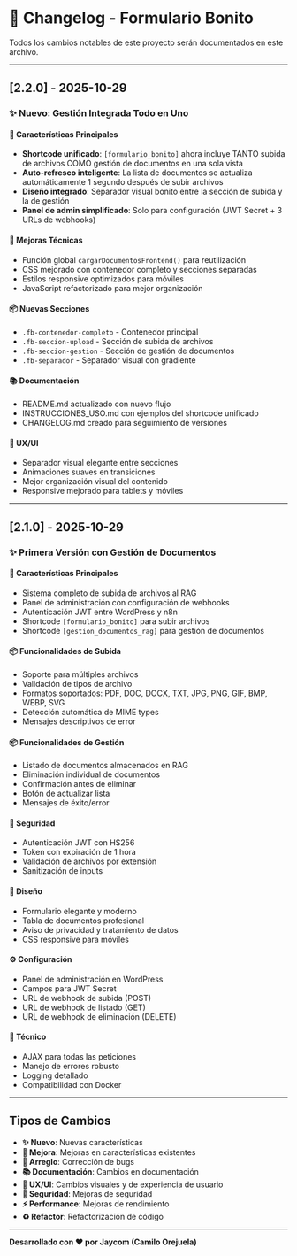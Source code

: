 # 📝 Changelog - Formulario Bonito

Todos los cambios notables de este proyecto serán documentados en este archivo.

---

## [2.2.0] - 2025-10-29

### ✨ Nuevo: Gestión Integrada Todo en Uno

#### 🎯 Características Principales
- **Shortcode unificado**: `[formulario_bonito]` ahora incluye TANTO subida de archivos COMO gestión de documentos en una sola vista
- **Auto-refresco inteligente**: La lista de documentos se actualiza automáticamente 1 segundo después de subir archivos
- **Diseño integrado**: Separador visual bonito entre la sección de subida y la de gestión
- **Panel de admin simplificado**: Solo para configuración (JWT Secret + 3 URLs de webhooks)

#### 🔧 Mejoras Técnicas
- Función global `cargarDocumentosFrontend()` para reutilización
- CSS mejorado con contenedor completo y secciones separadas
- Estilos responsive optimizados para móviles
- JavaScript refactorizado para mejor organización

#### 📦 Nuevas Secciones
- `.fb-contenedor-completo` - Contenedor principal
- `.fb-seccion-upload` - Sección de subida de archivos
- `.fb-seccion-gestion` - Sección de gestión de documentos
- `.fb-separador` - Separador visual con gradiente

#### 📚 Documentación
- README.md actualizado con nuevo flujo
- INSTRUCCIONES_USO.md con ejemplos del shortcode unificado
- CHANGELOG.md creado para seguimiento de versiones

#### 🎨 UX/UI
- Separador visual elegante entre secciones
- Animaciones suaves en transiciones
- Mejor organización visual del contenido
- Responsive mejorado para tablets y móviles

---

## [2.1.0] - 2025-10-29

### ✨ Primera Versión con Gestión de Documentos

#### 🎯 Características Principales
- Sistema completo de subida de archivos al RAG
- Panel de administración con configuración de webhooks
- Autenticación JWT entre WordPress y n8n
- Shortcode `[formulario_bonito]` para subir archivos
- Shortcode `[gestion_documentos_rag]` para gestión de documentos

#### 📦 Funcionalidades de Subida
- Soporte para múltiples archivos
- Validación de tipos de archivo
- Formatos soportados: PDF, DOC, DOCX, TXT, JPG, PNG, GIF, BMP, WEBP, SVG
- Detección automática de MIME types
- Mensajes descriptivos de error

#### 📦 Funcionalidades de Gestión
- Listado de documentos almacenados en RAG
- Eliminación individual de documentos
- Confirmación antes de eliminar
- Botón de actualizar lista
- Mensajes de éxito/error

#### 🔐 Seguridad
- Autenticación JWT con HS256
- Token con expiración de 1 hora
- Validación de archivos por extensión
- Sanitización de inputs

#### 🎨 Diseño
- Formulario elegante y moderno
- Tabla de documentos profesional
- Aviso de privacidad y tratamiento de datos
- CSS responsive para móviles

#### ⚙️ Configuración
- Panel de administración en WordPress
- Campos para JWT Secret
- URL de webhook de subida (POST)
- URL de webhook de listado (GET)
- URL de webhook de eliminación (DELETE)

#### 🔧 Técnico
- AJAX para todas las peticiones
- Manejo de errores robusto
- Logging detallado
- Compatibilidad con Docker

---

## Tipos de Cambios

- **✨ Nuevo**: Nuevas características
- **🔧 Mejora**: Mejoras en características existentes
- **🐛 Arreglo**: Corrección de bugs
- **📚 Documentación**: Cambios en documentación
- **🎨 UX/UI**: Cambios visuales y de experiencia de usuario
- **🔐 Seguridad**: Mejoras de seguridad
- **⚡ Performance**: Mejoras de rendimiento
- **♻️ Refactor**: Refactorización de código

---

**Desarrollado con ❤️ por Jaycom (Camilo Orejuela)**
